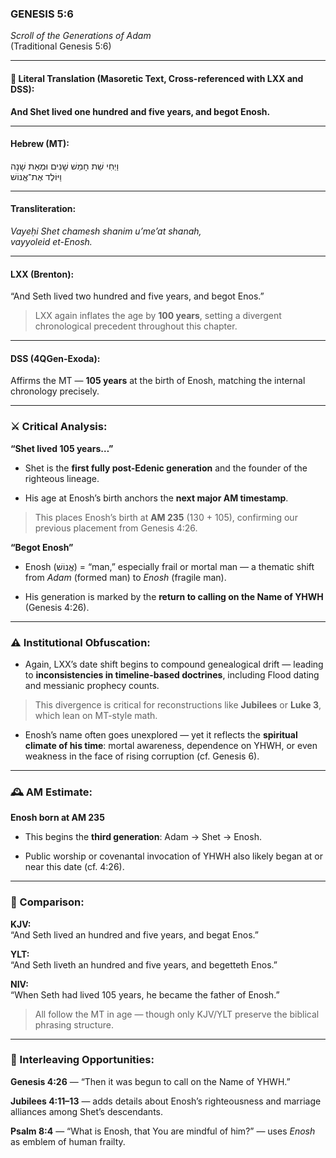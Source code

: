 ### **GENESIS 5:6**

_Scroll of the Generations of Adam_  
(Traditional Genesis 5:6)

---

#### 📜 Literal Translation (Masoretic Text, Cross-referenced with LXX and DSS):

**And Shet lived one hundred and five years, and begot Enosh.**

---

#### Hebrew (MT):

וַיְחִי שֵׁת חָמֵשׁ שָׁנִים וּמְאַת שָׁנָה  
וַיּוֹלֶד אֶת־אֱנוֹשׁ

---

#### Transliteration:

_Vayeḥi Shet chamesh shanim u’me’at shanah,  
vayyoleid et-Enosh._

---

#### LXX (Brenton):

“And Seth lived two hundred and five years, and begot Enos.”

> LXX again inflates the age by **100 years**, setting a divergent chronological precedent throughout this chapter.

---

#### DSS (4QGen-Exoda):

Affirms the MT — **105 years** at the birth of Enosh, matching the internal chronology precisely.

---

### ⚔️ Critical Analysis:

**“Shet lived 105 years…”**

- Shet is the **first fully post-Edenic generation** and the founder of the righteous lineage.
    
- His age at Enosh’s birth anchors the **next major AM timestamp**.
    

> This places Enosh’s birth at **AM 235** (130 + 105), confirming our previous placement from Genesis 4:26.

**“Begot Enosh”**

- Enosh (אֱנוֹשׁ) = “man,” especially frail or mortal man — a thematic shift from _Adam_ (formed man) to _Enosh_ (fragile man).
    
- His generation is marked by the **return to calling on the Name of YHWH** (Genesis 4:26).
    

---

### ⚠️ Institutional Obfuscation:

- Again, LXX’s date shift begins to compound genealogical drift — leading to **inconsistencies in timeline-based doctrines**, including Flood dating and messianic prophecy counts.
    

> This divergence is critical for reconstructions like **Jubilees** or **Luke 3**, which lean on MT-style math.

- Enosh’s name often goes unexplored — yet it reflects the **spiritual climate of his time**: mortal awareness, dependence on YHWH, or even weakness in the face of rising corruption (cf. Genesis 6).
    

---

### 🕰️ AM Estimate:

**Enosh born at AM 235**

- This begins the **third generation**: Adam → Shet → Enosh.
    
- Public worship or covenantal invocation of YHWH also likely began at or near this date (cf. 4:26).
    

---

### 📖 Comparison:

**KJV:**  
“And Seth lived an hundred and five years, and begat Enos.”

**YLT:**  
“And Seth liveth an hundred and five years, and begetteth Enos.”

**NIV:**  
“When Seth had lived 105 years, he became the father of Enosh.”

> All follow the MT in age — though only KJV/YLT preserve the biblical phrasing structure.

---

### 🔗 Interleaving Opportunities:

**Genesis 4:26** — “Then it was begun to call on the Name of YHWH.”

**Jubilees 4:11–13** — adds details about Enosh’s righteousness and marriage alliances among Shet’s descendants.

**Psalm 8:4** — “What is Enosh, that You are mindful of him?” — uses _Enosh_ as emblem of human frailty.